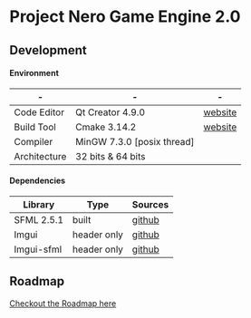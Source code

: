 # Project Nero Game Engine 2.0

## Development 

#### Environment 

| - | - | - |
| --- | --- | --- |
| Code Editor | Qt Creator 4.9.0 | [website](https://github.com/SFML/SFML) | 
| Build Tool | Cmake 3.14.2 | [website](https://cmake.org/) |
| Compiler | MinGW 7.3.0 [posix thread] |  |
| Architecture | 32 bits & 64 bits|  |

#### Dependencies 

| Library | Type | Sources | 
| --- | --- | --- |
| SFML 2.5.1 | built | [github](https://github.com/SFML/SFML) |
| Imgui| header only | [github](https://github.com/ocornut/imgui) |
| Imgui-sfml| header only | [github](https://github.com/eliasdaler/imgui-sfml) |

## Roadmap 

[Checkout the Roadmap here](./Roadmap.md)





